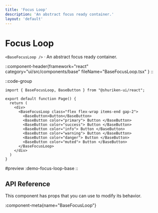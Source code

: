 ```yaml
---
title: 'Focus Loop'
description: 'An abstract focus ready container.'
layout: 'default'
---
```


# Focus Loop

`<BaseFocusLoop />` · An abstract focus ready container.

::component-header{framework="react" category="ui/src/components/base" fileName="BaseFocusLoop.tsx" }
::

::code-group

```tsx [DemoFocusLoopBase.tsx]
import { BaseFocusLoop, BaseButton } from "@shuriken-ui/react";

export default function Page() {
  return (
    <div>
      <BaseFocusLoop class="flex flex-wrap items-end gap-2">
        <BaseButton>Button</BaseButton>
        <BaseButton color="primary"> Button </BaseButton>
        <BaseButton color="success"> Button </BaseButton>
        <BaseButton color="info"> Button </BaseButton>
        <BaseButton color="warning"> Button </BaseButton>
        <BaseButton color="danger"> Button </BaseButton>
        <BaseButton color="muted"> Button </BaseButton>
      </BaseFocusLoop>
    </div>
  )
}
```

#preview
:demo-focus-loop-base
::

## API Reference

This component has props that you can use to modify its behavior.

:component-meta{name="BaseFocusLoop"}